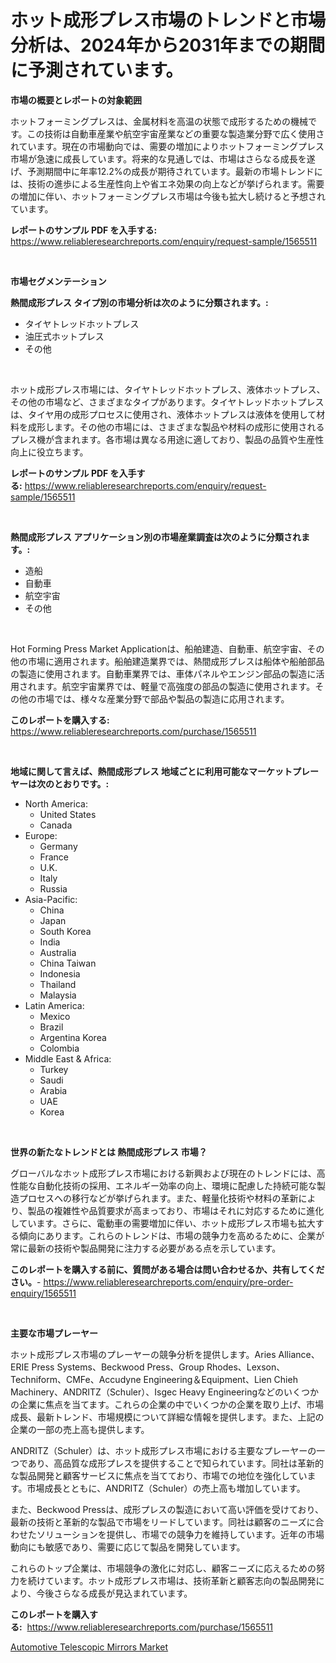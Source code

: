 <p><h1>ホット成形プレス市場のトレンドと市場分析は、2024年から2031年までの期間に予測されています。</h1></p><p><strong>市場の概要とレポートの対象範囲</strong></p>
<p><p>ホットフォーミングプレスは、金属材料を高温の状態で成形するための機械です。この技術は自動車産業や航空宇宙産業などの重要な製造業分野で広く使用されています。現在の市場動向では、需要の増加によりホットフォーミングプレス市場が急速に成長しています。将来的な見通しでは、市場はさらなる成長を遂げ、予測期間中に年率12.2%の成長が期待されています。最新の市場トレンドには、技術の進歩による生産性向上や省エネ効果の向上などが挙げられます。需要の増加に伴い、ホットフォーミングプレス市場は今後も拡大し続けると予想されています。</p></p>
<p><strong>レポートのサンプル PDF を入手する:</strong> <a href="https://www.reliableresearchreports.com/enquiry/request-sample/1565511">https://www.reliableresearchreports.com/enquiry/request-sample/1565511</a></p>
<p>&nbsp;</p>
<p><strong>市場セグメンテーション</strong></p>
<p><strong>熱間成形プレス タイプ別の市場分析は次のように分類されます。:</strong></p>
<p><ul><li>タイヤトレッドホットプレス</li><li>油圧式ホットプレス</li><li>その他</li></ul></p>
<p>&nbsp;</p>
<p><p>ホット成形プレス市場には、タイヤトレッドホットプレス、液体ホットプレス、その他の市場など、さまざまなタイプがあります。タイヤトレッドホットプレスは、タイヤ用の成形プロセスに使用され、液体ホットプレスは液体を使用して材料を成形します。その他の市場には、さまざまな製品や材料の成形に使用されるプレス機が含まれます。各市場は異なる用途に適しており、製品の品質や生産性向上に役立ちます。</p></p>
<p><strong>レポートのサンプル PDF を入手する:</strong>&nbsp;<a href="https://www.reliableresearchreports.com/enquiry/request-sample/1565511">https://www.reliableresearchreports.com/enquiry/request-sample/1565511</a></p>
<p>&nbsp;</p>
<p><strong> 熱間成形プレス アプリケーション別の市場産業調査は次のように分類されます。:</strong></p>
<p><ul><li>造船</li><li>自動車</li><li>航空宇宙</li><li>その他</li></ul></p>
<p>&nbsp;</p>
<p><p>Hot Forming Press Market Applicationは、船舶建造、自動車、航空宇宙、その他の市場に適用されます。船舶建造業界では、熱間成形プレスは船体や船舶部品の製造に使用されます。自動車業界では、車体パネルやエンジン部品の製造に活用されます。航空宇宙業界では、軽量で高強度の部品の製造に使用されます。その他の市場では、様々な産業分野で部品や製品の製造に応用されます。</p></p>
<p><strong>このレポートを購入する:</strong>&nbsp; <a href="https://www.reliableresearchreports.com/purchase/1565511">https://www.reliableresearchreports.com/purchase/1565511</a></p>
<p>&nbsp;</p>
<p><strong>地域に関して言えば、熱間成形プレス 地域ごとに利用可能なマーケットプレーヤーは次のとおりです。:</strong></p>
<p><ul>
    <li>
        North America:
        <ul>
            <li>United States</li>
            <li>Canada</li>
        </ul>
    </li>
    <li>
        Europe:
        <ul>
            <li>Germany</li>
            <li>France</li>
            <li>U.K.</li>
            <li>Italy</li>
            <li>Russia</li>
        </ul>
    </li>
    <li>
        Asia-Pacific:
        <ul>
            <li>China</li>
            <li>Japan</li>
            <li>South Korea</li>
            <li>India</li>
            <li>Australia</li>
            <li>China Taiwan</li>
            <li>Indonesia</li>
            <li>Thailand</li>
            <li>Malaysia</li>
        </ul>
    </li>
    <li>
        Latin America:
        <ul>
            <li>Mexico</li>
            <li>Brazil</li>
            <li>Argentina Korea</li>
            <li>Colombia</li>
        </ul>
    </li>
    <li>
        Middle East & Africa:
        <ul>
            <li>Turkey</li>
            <li>Saudi</li>
            <li>Arabia</li>
            <li>UAE</li>
            <li>Korea</li>
        </ul>
    </li>
    </ul></p>
<p>&nbsp;</p>
<p><strong>世界の新たなトレンドとは 熱間成形プレス 市場？</strong></p>
<p><p>グローバルなホット成形プレス市場における新興および現在のトレンドには、高性能な自動化技術の採用、エネルギー効率の向上、環境に配慮した持続可能な製造プロセスへの移行などが挙げられます。また、軽量化技術や材料の革新により、製品の複雑性や品質要求が高まっており、市場はそれに対応するために進化しています。さらに、電動車の需要増加に伴い、ホット成形プレス市場も拡大する傾向にあります。これらのトレンドは、市場の競争力を高めるために、企業が常に最新の技術や製品開発に注力する必要がある点を示しています。</p></p>
<p><strong>このレポートを購入する前に、質問がある場合は問い合わせるか、共有してください。</strong>- <a href="https://www.reliableresearchreports.com/enquiry/pre-order-enquiry/1565511">https://www.reliableresearchreports.com/enquiry/pre-order-enquiry/1565511</a></p>
<p>&nbsp;</p>
<p><strong>主要な市場プレーヤー</strong></p>
<p><p>ホット成形プレス市場のプレーヤーの競争分析を提供します。Aries Alliance、ERIE Press Systems、Beckwood Press、Group Rhodes、Lexson、Techniform、CMFe、Accudyne Engineering＆Equipment、Lien Chieh Machinery、ANDRITZ（Schuler）、Isgec Heavy Engineeringなどのいくつかの企業に焦点を当てます。これらの企業の中でいくつかの企業を取り上げ、市場成長、最新トレンド、市場規模について詳細な情報を提供します。また、上記の企業の一部の売上高も提供します。</p><p>ANDRITZ（Schuler）は、ホット成形プレス市場における主要なプレーヤーの一つであり、高品質な成形プレスを提供することで知られています。同社は革新的な製品開発と顧客サービスに焦点を当てており、市場での地位を強化しています。市場成長とともに、ANDRITZ（Schuler）の売上高も増加しています。</p><p>また、Beckwood Pressは、成形プレスの製造において高い評価を受けており、最新の技術と革新的な製品で市場をリードしています。同社は顧客のニーズに合わせたソリューションを提供し、市場での競争力を維持しています。近年の市場動向にも敏感であり、需要に応じて製品を開発しています。</p><p>これらのトップ企業は、市場競争の激化に対応し、顧客ニーズに応えるための努力を続けています。ホット成形プレス市場は、技術革新と顧客志向の製品開発により、今後さらなる成長が見込まれています。</p></p>
<p><strong>このレポートを購入する:</strong>&nbsp;&nbsp;<a href="https://www.reliableresearchreports.com/purchase/1565511">https://www.reliableresearchreports.com/purchase/1565511</a></p>
<p><p><a href="https://valiant-lunge-8fe.notion.site/Automotive-Telescopic-Mirrors-Market-Research-Report-Provides-thorough-Industry-Overview-which-offe-7c69b2ff9eab4e5e9c3bc5cfeccfe146">Automotive Telescopic Mirrors Market</a></p></p>